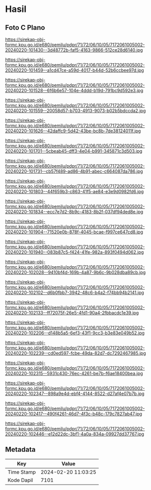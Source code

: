 # Hasil

## Foto C Plano

https://sirekap-obj-formc.kpu.go.id/e680/pemilu/pdpr/71/72/06/10/05/7172061005002-20240220-101430--3d48772b-faf5-4163-9866-512ce28d6140.jpg

https://sirekap-obj-formc.kpu.go.id/e680/pemilu/pdpr/71/72/06/10/05/7172061005002-20240220-101459--a1cd47ce-a59d-4017-b44d-52b6ccbee97d.jpg

https://sirekap-obj-formc.kpu.go.id/e680/pemilu/pdpr/71/72/06/10/05/7172061005002-20240220-101528--6f6b6e57-104e-4ddd-b19d-791bc9d592e3.jpg

https://sirekap-obj-formc.kpu.go.id/e680/pemilu/pdpr/71/72/06/10/05/7172061005002-20240220-101559--20058d57-b703-4913-9073-b02b5bdccda2.jpg

https://sirekap-obj-formc.kpu.go.id/e680/pemilu/pdpr/71/72/06/10/05/7172061005002-20240220-101626--42daffc9-5d42-43be-bc8b-7de38124011f.jpg

https://sirekap-obj-formc.kpu.go.id/e680/pemilu/pdpr/71/72/06/10/05/7172061005002-20240220-101701--5cbeab45-dff3-4e04-b991-345871c3d503.jpg

https://sirekap-obj-formc.kpu.go.id/e680/pemilu/pdpr/71/72/06/10/05/7172061005002-20240220-101731--cb57f489-ad86-4b91-abec-c664087da786.jpg

https://sirekap-obj-formc.kpu.go.id/e680/pemilu/pdpr/71/72/06/10/05/7172061005002-20240220-101803--44f659b3-c863-41f5-ae84-e3e9d0982fd6.jpg

https://sirekap-obj-formc.kpu.go.id/e680/pemilu/pdpr/71/72/06/10/05/7172061005002-20240220-101834--ecc7e7d2-8b9c-4183-8b2f-037df94ded8e.jpg

https://sirekap-obj-formc.kpu.go.id/e680/pemilu/pdpr/71/72/06/10/05/7172061005002-20240220-101904--71520e0b-878f-4045-bcae-f997ce647cd8.jpg

https://sirekap-obj-formc.kpu.go.id/e680/pemilu/pdpr/71/72/06/10/05/7172061005002-20240220-101940--083b87c5-f424-41fe-982a-893f0494d062.jpg

https://sirekap-obj-formc.kpu.go.id/e680/pemilu/pdpr/71/72/06/10/05/7172061005002-20240220-102028--9410bf4d-169b-4a87-9b6c-9b028dba89cb.jpg

https://sirekap-obj-formc.kpu.go.id/e680/pemilu/pdpr/71/72/06/10/05/7172061005002-20240220-102102--d6b0fbb7-3942-48c6-b4a2-f74bb94b2141.jpg

https://sirekap-obj-formc.kpu.go.id/e680/pemilu/pdpr/71/72/06/10/05/7172061005002-20240220-102133--ff72075f-26e5-4fd1-90a4-2fbbacdc1e39.jpg

https://sirekap-obj-formc.kpu.go.id/e680/pemilu/pdpr/71/72/06/10/05/7172061005002-20240220-102206--d148b5a5-6ef3-43f1-9cc3-b3e83e049b52.jpg

https://sirekap-obj-formc.kpu.go.id/e680/pemilu/pdpr/71/72/06/10/05/7172061005002-20240220-102239--cd0ed597-fcbe-49da-82d7-dc7292467985.jpg

https://sirekap-obj-formc.kpu.go.id/e680/pemilu/pdpr/71/72/06/10/05/7172061005002-20240220-102315--5931c430-76ec-4261-be7b-f6ae18400bea.jpg

https://sirekap-obj-formc.kpu.go.id/e680/pemilu/pdpr/71/72/06/10/05/7172061005002-20240220-102347--898a9e4d-ebf4-4144-8522-d27af4e07b7b.jpg

https://sirekap-obj-formc.kpu.go.id/e680/pemilu/pdpr/71/72/06/10/05/7172061005002-20240220-102417--490f4261-46d7-4f3c-b48c-179c7827ab47.jpg

https://sirekap-obj-formc.kpu.go.id/e680/pemilu/pdpr/71/72/06/10/05/7172061005002-20240220-102446--e12d22dc-3bf1-4a0a-834a-09927dd37767.jpg


## Metadata

| Key        | Value               |
| ---------- | ------------------- |
| Time Stamp | 2024-02-20 11:03:25 |
| Kode Dapil | 7101                |



